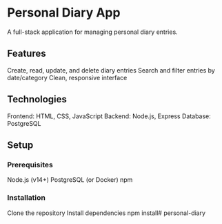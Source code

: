 # Personal Diary App

A full-stack application for managing personal diary entries.

## Features
Create, read, update, and delete diary entries
Search and filter entries by date/category
Clean, responsive interface

## Technologies
Frontend: HTML, CSS, JavaScript
Backend: Node.js, Express
Database: PostgreSQL

## Setup

### Prerequisites
Node.js (v14+)
PostgreSQL (or Docker)
npm

### Installation
Clone the repository
Install dependencies
npm install# personal-diary
